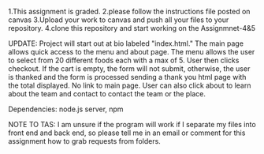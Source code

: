 1.This assignment is graded.
2.please follow the instructions file posted on canvas
3.Upload your work to canvas and push all your files to your repository.
4.clone this repository and start working on the Assignmnet-4&5

UPDATE: Project will start out at bio labeled "index.html." The main page allows 
quick access to the menu and about page. The menu allows the user to select from 
20 different foods each with a max of 5. User then clicks checkout. If the cart 
is empty, the form will not submit, otherwise, the user is thanked and the form 
is processed sending a thank you html page with the total displayed. 
No link to main page. User can also click about to learn about the team and contact 
to contact the team or the place.

Dependencies: node.js server, npm

NOTE TO TAS: I am unsure if the program will work if I separate my files into 
front end and back end, so please tell me in an email or comment for this assignment 
how to grab requests from folders.
